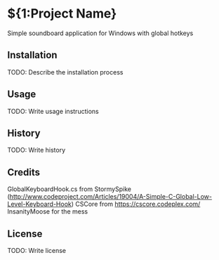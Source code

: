 # ${1:Project Name}

Simple soundboard application for Windows with global hotkeys 

## Installation

TODO: Describe the installation process

## Usage

TODO: Write usage instructions

## History

TODO: Write history

## Credits

GlobalKeyboardHook.cs from StormySpike (http://www.codeproject.com/Articles/19004/A-Simple-C-Global-Low-Level-Keyboard-Hook)
CSCore from https://cscore.codeplex.com/
InsanityMoose for the mess

## License

TODO: Write license

